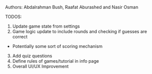 Authors: Abdalrahman Bush, Raafat Aburashed and Nasir Osman


TODOS: 
1) Update game state from settings
2) Game logic update to include rounds and checking if guesses are correct
  - Potentially some sort of scoring mechanism
3) Add quiz questions
4) Define rules of games/tutorial in info page
5) Overall UI/UX Improvement

